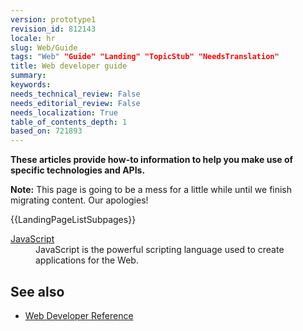 ```yaml
---
version: prototype1
revision_id: 812143
locale: hr
slug: Web/Guide
tags: "Web" "Guide" "Landing" "TopicStub" "NeedsTranslation"
title: Web developer guide
summary: 
keywords: 
needs_technical_review: False
needs_editorial_review: False
needs_localization: True
table_of_contents_depth: 1
based_on: 721893
---
```

<p><strong>These articles provide how-to information to help you make use of specific technologies and APIs.</strong></p>

<div class="note">
<p><strong>Note:</strong> This page is going to be a mess for a little while until we finish migrating content. Our apologies!</p>
</div>

<div>{{LandingPageListSubpages}}
<dl>
 <dt><a href="/en-US/docs/JavaScript" title="/en-US/docs/JavaScript">JavaScript</a></dt>
 <dd>JavaScript is the powerful scripting language used to create applications for the Web.</dd>
</dl>
</div>

<h2 id="See_also">See also</h2>

<ul>
 <li><a href="/en-US/docs/Web/Reference" title="/en-US/docs/Web/Reference">Web Developer Reference</a></li>
</ul>

